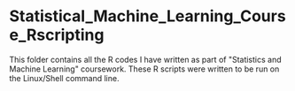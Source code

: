 # Statistical_Machine_Learning_Course_Rscripting



This folder contains all the R codes I have written as part of "Statistics and Machine Learning" coursework. 
These R scripts were written to be run on the Linux/Shell command line.

